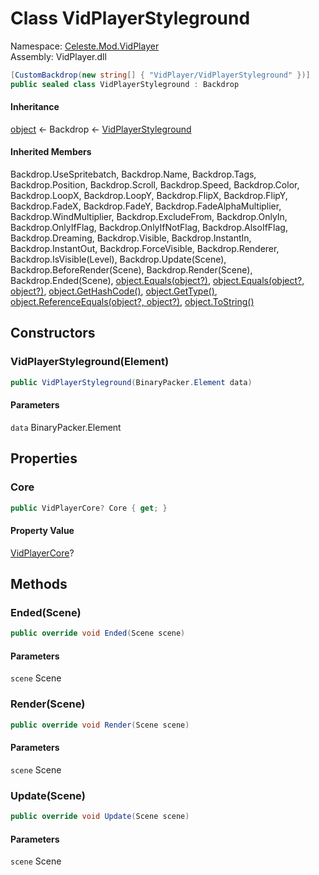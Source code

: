 # <a id="Celeste_Mod_VidPlayer_VidPlayerStyleground"></a> Class VidPlayerStyleground

Namespace: [Celeste.Mod.VidPlayer](Celeste.Mod.VidPlayer.md)  
Assembly: VidPlayer.dll  

```csharp
[CustomBackdrop(new string[] { "VidPlayer/VidPlayerStyleground" })]
public sealed class VidPlayerStyleground : Backdrop
```

#### Inheritance

[object](https://learn.microsoft.com/dotnet/api/system.object) ← 
Backdrop ← 
[VidPlayerStyleground](Celeste.Mod.VidPlayer.VidPlayerStyleground.md)

#### Inherited Members

Backdrop.UseSpritebatch, 
Backdrop.Name, 
Backdrop.Tags, 
Backdrop.Position, 
Backdrop.Scroll, 
Backdrop.Speed, 
Backdrop.Color, 
Backdrop.LoopX, 
Backdrop.LoopY, 
Backdrop.FlipX, 
Backdrop.FlipY, 
Backdrop.FadeX, 
Backdrop.FadeY, 
Backdrop.FadeAlphaMultiplier, 
Backdrop.WindMultiplier, 
Backdrop.ExcludeFrom, 
Backdrop.OnlyIn, 
Backdrop.OnlyIfFlag, 
Backdrop.OnlyIfNotFlag, 
Backdrop.AlsoIfFlag, 
Backdrop.Dreaming, 
Backdrop.Visible, 
Backdrop.InstantIn, 
Backdrop.InstantOut, 
Backdrop.ForceVisible, 
Backdrop.Renderer, 
Backdrop.IsVisible\(Level\), 
Backdrop.Update\(Scene\), 
Backdrop.BeforeRender\(Scene\), 
Backdrop.Render\(Scene\), 
Backdrop.Ended\(Scene\), 
[object.Equals\(object?\)](https://learn.microsoft.com/dotnet/api/system.object.equals\#system\-object\-equals\(system\-object\)), 
[object.Equals\(object?, object?\)](https://learn.microsoft.com/dotnet/api/system.object.equals\#system\-object\-equals\(system\-object\-system\-object\)), 
[object.GetHashCode\(\)](https://learn.microsoft.com/dotnet/api/system.object.gethashcode), 
[object.GetType\(\)](https://learn.microsoft.com/dotnet/api/system.object.gettype), 
[object.ReferenceEquals\(object?, object?\)](https://learn.microsoft.com/dotnet/api/system.object.referenceequals), 
[object.ToString\(\)](https://learn.microsoft.com/dotnet/api/system.object.tostring)

## Constructors

### <a id="Celeste_Mod_VidPlayer_VidPlayerStyleground__ctor_Celeste_BinaryPacker_Element_"></a> VidPlayerStyleground\(Element\)

```csharp
public VidPlayerStyleground(BinaryPacker.Element data)
```

#### Parameters

`data` BinaryPacker.Element

## Properties

### <a id="Celeste_Mod_VidPlayer_VidPlayerStyleground_Core"></a> Core

```csharp
public VidPlayerCore? Core { get; }
```

#### Property Value

 [VidPlayerCore](Celeste.Mod.VidPlayer.VidPlayerCore.md)?

## Methods

### <a id="Celeste_Mod_VidPlayer_VidPlayerStyleground_Ended_Monocle_Scene_"></a> Ended\(Scene\)

```csharp
public override void Ended(Scene scene)
```

#### Parameters

`scene` Scene

### <a id="Celeste_Mod_VidPlayer_VidPlayerStyleground_Render_Monocle_Scene_"></a> Render\(Scene\)

```csharp
public override void Render(Scene scene)
```

#### Parameters

`scene` Scene

### <a id="Celeste_Mod_VidPlayer_VidPlayerStyleground_Update_Monocle_Scene_"></a> Update\(Scene\)

```csharp
public override void Update(Scene scene)
```

#### Parameters

`scene` Scene

